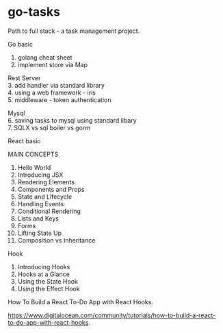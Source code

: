 # go-tasks

Path to full stack - a task management project. 

Go basic 
1. golang cheat sheet 
2. implement store via Map 

Rest Server   
3. add handler via standard library   
4. using a web framework - iris   
5. middleware - token authentication   

Mysql   
6. saving tasks to mysql using standard libary    
7. SQLX vs sql boiler vs gorm     

React basic 

MAIN CONCEPTS 
1. Hello World 
2. Introducing JSX 
3. Rendering Elements 
4. Components and Props 
5. State and Lifecycle 
6. Handling Events 
7. Conditional Rendering 
8. Lists and Keys 
9. Forms 
10. Lifting State Up 
11. Composition vs Inheritance 

Hook 
1. Introducing Hooks 
2. Hooks at a Glance 
3. Using the State Hook 
4. Using the Effect Hook 

How To Build a React To-Do App with React Hooks. 

https://www.digitalocean.com/community/tutorials/how-to-build-a-react-to-do-app-with-react-hooks. 
